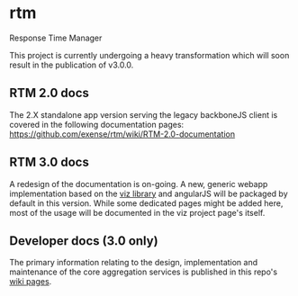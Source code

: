 # rtm
Response Time Manager

This project is currently undergoing a heavy transformation which will soon result in the publication of v3.0.0.

## RTM 2.0 docs

The  2.X standalone app version serving the legacy backboneJS client is covered in the following documentation pages:
https://github.com/exense/rtm/wiki/RTM-2.0-documentation

## RTM 3.0 docs

A redesign of the documentation is on-going. A new, generic webapp implementation based on the [viz library](https://github.com/exense/exense-visualization) and angularJS will be packaged by default in this version. While some dedicated pages might be added here, most of the usage will be documented in the viz project page's itself.

## Developer docs (3.0 only)

The primary information relating to the design, implementation and maintenance of the core aggregation services is published in this repo's [wiki pages](https://github.com/exense/rtm/wiki/Developer-Docs).
